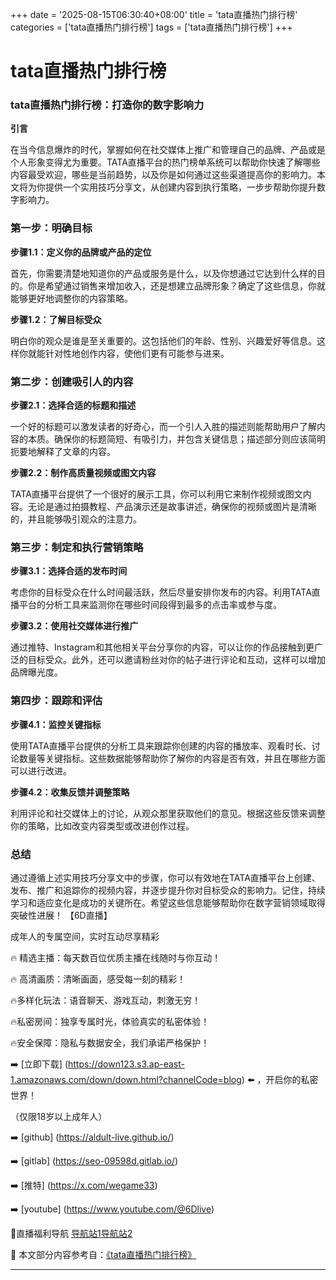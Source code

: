+++
date = '2025-08-15T06:30:40+08:00'
title = 'tata直播热门排行榜'
categories = ['tata直播热门排行榜']
tags = ['tata直播热门排行榜']
+++

# tata直播热门排行榜

### tata直播热门排行榜：打造你的数字影响力

**引言**

在当今信息爆炸的时代，掌握如何在社交媒体上推广和管理自己的品牌、产品或是个人形象变得尤为重要。TATA直播平台的热门榜单系统可以帮助你快速了解哪些内容最受欢迎，哪些是当前趋势，以及你是如何通过这些渠道提高你的影响力。本文将为你提供一个实用技巧分享文，从创建内容到执行策略，一步步帮助你提升数字影响力。

### 第一步：明确目标

**步骤1.1：定义你的品牌或产品的定位**

首先，你需要清楚地知道你的产品或服务是什么，以及你想通过它达到什么样的目的。你是希望通过销售来增加收入，还是想建立品牌形象？确定了这些信息，你就能够更好地调整你的内容策略。

**步骤1.2：了解目标受众**

明白你的观众是谁是至关重要的。这包括他们的年龄、性别、兴趣爱好等信息。这样你就能针对性地创作内容，使他们更有可能参与进来。

### 第二步：创建吸引人的内容

**步骤2.1：选择合适的标题和描述**

一个好的标题可以激发读者的好奇心，而一个引人入胜的描述则能帮助用户了解内容的本质。确保你的标题简短、有吸引力，并包含关键信息；描述部分则应该简明扼要地解释了文章的内容。

**步骤2.2：制作高质量视频或图文内容**

TATA直播平台提供了一个很好的展示工具，你可以利用它来制作视频或图文内容。无论是通过拍摄教程、产品演示还是故事讲述，确保你的视频或图片是清晰的，并且能够吸引观众的注意力。

### 第三步：制定和执行营销策略

**步骤3.1：选择合适的发布时间**

考虑你的目标受众在什么时间最活跃，然后尽量安排你发布的内容。利用TATA直播平台的分析工具来监测你在哪些时间段得到最多的点击率或参与度。

**步骤3.2：使用社交媒体进行推广**

通过推特、Instagram和其他相关平台分享你的内容，可以让你的作品接触到更广泛的目标受众。此外，还可以邀请粉丝对你的帖子进行评论和互动，这样可以增加品牌曝光度。

### 第四步：跟踪和评估

**步骤4.1：监控关键指标**

使用TATA直播平台提供的分析工具来跟踪你创建的内容的播放率、观看时长、讨论数量等关键指标。这些数据能够帮助你了解你的内容是否有效，并且在哪些方面可以进行改进。

**步骤4.2：收集反馈并调整策略**

利用评论和社交媒体上的讨论，从观众那里获取他们的意见。根据这些反馈来调整你的策略，比如改变内容类型或改进创作过程。

### 总结

通过遵循上述实用技巧分享文中的步骤，你可以有效地在TATA直播平台上创建、发布、推广和追踪你的视频内容，并逐步提升你对目标受众的影响力。记住，持续学习和适应变化是成功的关键所在。希望这些信息能够帮助你在数字营销领域取得突破性进展！
【6D直播】

 成年人的专属空间，实时互动尽享精彩

🔥 精选主播：每天数百位优质主播在线随时与你互动！

🔥 高清画质：清晰画面，感受每一刻的精彩！

🔥多样化玩法：语音聊天、游戏互动，刺激无穷！

🔥私密房间：独享专属时光，体验真实的私密体验！

🔥安全保障：隐私与数据安全，我们承诺严格保护！

➡️ [立即下载] (https://down123.s3.ap-east-1.amazonaws.com/down/down.html?channelCode=blog) ⬅️ ，开启你的私密世界！

 （仅限18岁以上成年人）

➡️ [github] (https://aldult-live.github.io/)

➡️ [gitlab] (https://seo-09598d.gitlab.io/)

➡️ [推特] (https://x.com/wegame33)

➡️ [youtube] (https://www.youtube.com/@6Dlive)

🔞直播福利导航   [导航站1](https://webstack-86085a.gitlab.io/)[导航站2](https://onlygit123-2.github.io/)

📘 本文部分内容参考自：[《tata直播热门排行榜》](https://webstack-hugo-17.pages.dev/)

---
